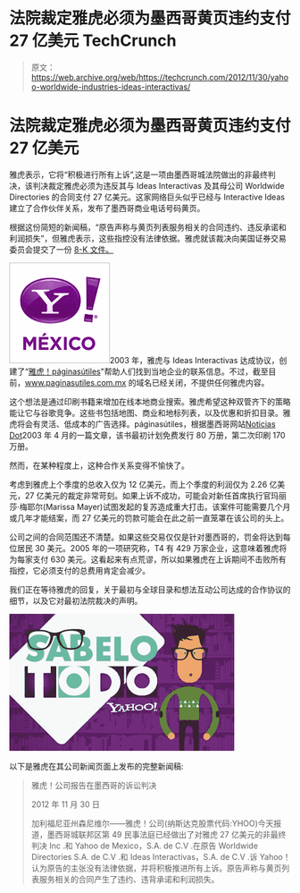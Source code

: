 # 法院裁定雅虎必须为墨西哥黄页违约支付 27 亿美元 TechCrunch

> 原文：<https://web.archive.org/web/https://techcrunch.com/2012/11/30/yahoo-worldwide-industries-ideas-interactivas/>

# 法院裁定雅虎必须为墨西哥黄页违约支付 27 亿美元

雅虎表示，它将“积极进行所有上诉”,这是一项由墨西哥城法院做出的非最终判决，该判决裁定雅虎必须为违反其与 Ideas Interactivas 及其母公司 Worldwide Directories 的合同支付 27 亿美元。这家网络巨头似乎已经与 Interactive Ideas 建立了合作伙伴关系，发布了墨西哥商业电话号码黄页。

根据这份简短的新闻稿，“原告声称与黄页列表服务相关的合同违约、违反承诺和利润损失”，但雅虎表示，这些指控没有法律依据。雅虎就该裁决向美国证券交易委员会提交了一份 [8-K 文件。](https://web.archive.org/web/20221205194217/http://www.sec.gov/Archives/edgar/data/1011006/000119312512487828/d448242d8k.htm)

![Yahoo Mexico](img/24e73543fae8862b04b380527501878f.png)2003 年，雅虎与 Ideas Interactivas 达成协议，创建了“[雅虎！páginasútiles](www.paginasutiles.com.mx)"帮助人们找到当地企业的联系信息。不过，截至目前，www.paginasutiles.com.mx 的域名已经关闭，不提供任何雅虎内容。

这个想法是通过印刷书籍来增加在线本地商业搜索。雅虎希望这种双管齐下的策略能让它与谷歌竞争。这些书包括地图、商业和地标列表，以及优惠和折扣目录。雅虎将会有灵活、低成本的广告选择。páginasútiles，根据墨西哥网站[Noticias Dot](https://web.archive.org/web/20221205194217/http://www.noticiasdot.com/publicaciones/2003/0403/2204/noticias220403/noticias220403-3.htm)2003 年 4 月的一篇文章，该书最初计划免费发行 80 万册，第二次印刷 170 万册。

然而，在某种程度上，这种合作关系变得不愉快了。

考虑到雅虎上个季度的总收入仅为 12 亿美元，而上个季度的利润仅为 2.26 亿美元，27 亿美元的裁定非常苛刻。如果上诉不成功，可能会对新任首席执行官玛丽莎·梅耶尔(Marissa Mayer)试图发起的复苏造成重大打击。该案件可能需要几个月或几年才能结案，而 27 亿美元的罚款可能会在此之前一直笼罩在该公司的头上。

公司之间的合同范围还不清楚。如果这些交易仅仅是针对墨西哥的，罚金将达到每位居民 30 美元。2005 年的一项研究称，T4 有 429 万家企业，这意味着雅虎将为每家支付 630 美元。这看起来有点荒谬，所以如果雅虎在上诉期间不击败所有指控，它必须支付的总费用肯定会减少。

我们正在等待雅虎的回复，关于最初与全球目录和想法互动公司达成的合作协议的细节，以及它对最初法院裁决的声明。

![Yahoo Mexico Promotions](img/7b442fb5b07732f873d1398523b505bd.png)

以下是雅虎在其公司新闻页面上发布的完整新闻稿:

> 雅虎！公司报告在墨西哥的诉讼判决
> 
> 2012 年 11 月 30 日
> 
> 加利福尼亚州森尼维尔——雅虎！公司(纳斯达克股票代码:YHOO)今天报道，墨西哥城联邦区第 49 民事法庭已经做出了对雅虎 27 亿美元的非最终判决 Inc .和 Yahoo de Mexico，S.A. de C.V .在原告 Worldwide Directories S.A. de C.V .和 Ideas Interactivas，S.A. de C.V .诉 Yahoo！认为原告的主张没有法律依据，并将积极推进所有上诉。原告声称与黄页列表服务相关的合同产生了违约、违背承诺和利润损失。